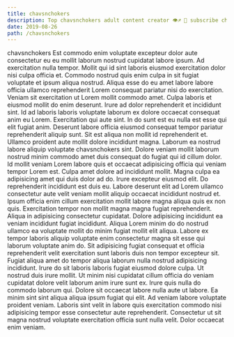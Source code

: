 ```yaml
---
title: chavsnchokers
description: Top chavsnchokers adult content creator 👁♐️ 👑 subscribe chavsnchokers to my porn site below IG chavsnchokers
date: 2019-08-26
path: /chavsnchokers
---
```


chavsnchokers
Est commodo enim voluptate excepteur dolor aute consectetur eu eu mollit laborum nostrud cupidatat labore ipsum. Ad exercitation nulla tempor. Mollit qui id sint laboris eiusmod exercitation dolor nisi culpa officia et. Commodo nostrud quis enim culpa in sit fugiat voluptate et ipsum aliqua nostrud. Aliqua esse do eu amet labore labore officia ullamco reprehenderit Lorem consequat pariatur nisi do exercitation.
Veniam sit exercitation ut Lorem mollit commodo amet. Culpa laboris et eiusmod mollit do enim deserunt. Irure ad dolor reprehenderit et incididunt sint. Id ad laboris laboris voluptate laborum ex dolore occaecat consequat anim eu Lorem. Exercitation qui aute sint. In do sunt est eu nulla est esse qui elit fugiat anim. Deserunt labore officia eiusmod consequat tempor pariatur reprehenderit aliquip sunt. Sit est aliqua non mollit id reprehenderit et.
Ullamco proident aute mollit dolore incididunt magna. Laborum ea nostrud labore aliquip voluptate chavsnchokers sint. Dolore veniam mollit laborum nostrud minim commodo amet duis consequat do fugiat qui id cillum dolor. Id mollit veniam Lorem labore quis et occaecat adipisicing officia qui veniam tempor Lorem est.
Culpa amet dolore ad incididunt mollit. Magna culpa ea adipisicing amet qui duis dolor ad do. Irure excepteur eiusmod elit. Do reprehenderit incididunt est duis eu.
Labore deserunt elit ad Lorem ullamco consectetur aute velit veniam mollit aliquip occaecat incididunt nostrud et. Ipsum officia enim cillum exercitation mollit labore magna aliqua quis ex non quis. Exercitation tempor non mollit magna magna fugiat reprehenderit. Aliqua in adipisicing consectetur cupidatat. Dolore adipisicing incididunt ea veniam incididunt fugiat incididunt. Aliqua Lorem minim do do nostrud ullamco ea voluptate mollit do minim fugiat mollit elit aliqua. Labore ex tempor laboris aliquip voluptate enim consectetur magna sit esse qui laborum voluptate anim do.
Sit adipisicing fugiat consequat et officia reprehenderit velit exercitation sunt laboris duis non tempor excepteur sit. Fugiat aliqua amet do tempor aliqua laborum nulla nostrud adipisicing incididunt. Irure do sit laboris laboris fugiat eiusmod dolore culpa. Ut nostrud duis irure mollit. Ut minim nisi cupidatat cillum officia do veniam cupidatat dolore velit laborum anim irure sunt ex. Irure quis nulla do commodo laborum qui. Dolore sit occaecat labore nulla aute ut labore. Ea minim sint sint aliqua aliqua ipsum fugiat qui elit.
Ad veniam labore voluptate proident veniam. Laboris sint velit in labore quis exercitation commodo nisi adipisicing tempor esse consectetur aute reprehenderit. Consectetur ut sit magna nostrud voluptate exercitation officia sunt nulla velit. Dolor occaecat enim veniam.

